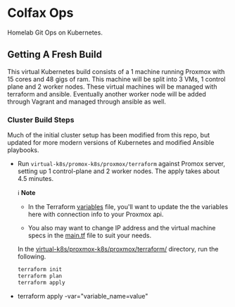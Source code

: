 # Colfax Ops
Homelab Git Ops on Kubernetes.

## Getting A Fresh Build
This virtual Kubernetes build consists of a 1 machine running Proxmox with 15 cores and 48 gigs of
ram. This machine will be split into 3 VMs, 1 control plane and 2 worker nodes. These virtual
machines will be managed with terraform and ansible.
Eventually another worker node will be added through Vagrant and managed through ansible as well.

### Cluster Build Steps
Much of the initial cluster setup has been modified from this repo, but updated for more modern
versions of Kubernetes and modified Ansible playbooks.
 - Run `virtual-k8s/promox-k8s/proxmox/terraform` against Promox server, setting up 1 
   control-plane and 2 worker nodes. The apply takes about 4.5 minutes.

   ℹ️ **Note**
   - In the Terraform [variables](virtual-k8s/proxmox-k8s/proxmox/terraform/variables.tf) file, you'll want to update the the variables here with connection info to your Proxmox api.

    - You also may want to change IP address and the virtual machine specs in the [main.tf](virtual-k8s/proxmox-k8s/proxmox/terraform/main.tf) file to suit your needs.

   In the [virtual-k8s/proxmox-k8s/proxmox/terraform/](virtual-k8s/proxmox-k8s/proxmox/terraform/) directory, run the following.
   ```bash
   terraform init
   terraform plan
   terraform apply
   ```
 - terraform apply -var="variable_name=value"